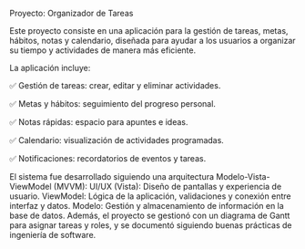 Proyecto: Organizador de Tareas

Este proyecto consiste en una aplicación para la gestión de tareas, metas, hábitos, notas y calendario, diseñada para ayudar a los usuarios a organizar su tiempo y actividades de manera más eficiente.

La aplicación incluye:

✅ Gestión de tareas: crear, editar y eliminar actividades.

✅ Metas y hábitos: seguimiento del progreso personal.

✅ Notas rápidas: espacio para apuntes e ideas.

✅ Calendario: visualización de actividades programadas.

✅ Notificaciones: recordatorios de eventos y tareas.

El sistema fue desarrollado siguiendo una arquitectura Modelo-Vista-ViewModel (MVVM):
UI/UX (Vista): Diseño de pantallas y experiencia de usuario.
ViewModel: Lógica de la aplicación, validaciones y conexión entre interfaz y datos.
Modelo: Gestión y almacenamiento de información en la base de datos. 
Además, el proyecto se gestionó con un diagrama de Gantt para asignar tareas y roles, y se documentó siguiendo buenas prácticas de ingeniería de software.
